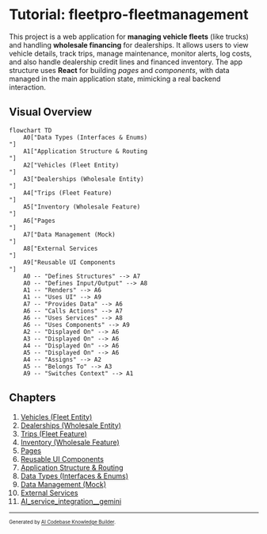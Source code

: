 # Tutorial: fleetpro-fleetmanagement

This project is a web application for **managing vehicle fleets** (like trucks) and handling **wholesale financing** for dealerships.
It allows users to view vehicle details, track trips, manage maintenance, monitor alerts, log costs, and also handle dealership credit lines and financed inventory.
The app structure uses **React** for building *pages* and *components*, with data managed in the main application state, mimicking a real backend interaction.


## Visual Overview

```mermaid
flowchart TD
    A0["Data Types (Interfaces & Enums)
"]
    A1["Application Structure & Routing
"]
    A2["Vehicles (Fleet Entity)
"]
    A3["Dealerships (Wholesale Entity)
"]
    A4["Trips (Fleet Feature)
"]
    A5["Inventory (Wholesale Feature)
"]
    A6["Pages
"]
    A7["Data Management (Mock)
"]
    A8["External Services
"]
    A9["Reusable UI Components
"]
    A0 -- "Defines Structures" --> A7
    A0 -- "Defines Input/Output" --> A8
    A1 -- "Renders" --> A6
    A1 -- "Uses UI" --> A9
    A7 -- "Provides Data" --> A6
    A6 -- "Calls Actions" --> A7
    A6 -- "Uses Services" --> A8
    A6 -- "Uses Components" --> A9
    A2 -- "Displayed On" --> A6
    A3 -- "Displayed On" --> A6
    A4 -- "Displayed On" --> A6
    A5 -- "Displayed On" --> A6
    A4 -- "Assigns" --> A2
    A5 -- "Belongs To" --> A3
    A9 -- "Switches Context" --> A1
```

## Chapters

1. [Vehicles (Fleet Entity)
](/tutorial/01_vehicles__fleet_entity__.md)
2. [Dealerships (Wholesale Entity)
](/tutorial/02_dealerships__wholesale_entity__.md)
3. [Trips (Fleet Feature)
](/tutorial/03_trips__fleet_feature__.md)
4. [Inventory (Wholesale Feature)
](/tutorial/04_inventory__wholesale_feature__.md)
5. [Pages
](/tutorial/05_pages_.md)
6. [Reusable UI Components
](/tutorial/06_reusable_ui_components_.md)
7. [Application Structure & Routing
](/tutorial/07_application_structure___routing_.md)
8. [Data Types (Interfaces & Enums)
](/tutorial/08_data_types__interfaces___enums__.md)
9. [Data Management (Mock)
](/tutorial/09_data_management__mock__.md)
10. [External Services
](/tutorial/10_external_services_.md)
11. [AI_service_integration__gemini
](/tutorial/11_ai_service_integration__gemini_.md)


---

<sub><sup>Generated by [AI Codebase Knowledge Builder](https://github.com/The-Pocket/Tutorial-Codebase-Knowledge).</sup></sub>
